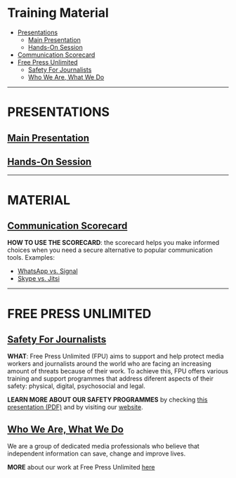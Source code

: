 # Training Material

* [Presentations](#presentations)
  * [Main Presentation](#main-presentation)
  * [Hands-On Session](#hands-on-session)
* [Communication Scorecard](#communication-scorecard)
* [Free Press Unlimited](#free-press-unlimited)
  * [Safety For Journalists](#safety-for-journalists)
  * [Who We Are, What We Do](#who-we-are-what-we-do)

* * *

# PRESENTATIONS

## [Main Presentation](https://security.money-trail.org/assets/Jakarta-Feb-2019/mainpresentation.pdf)

## [Hands-On Session](https://security.money-trail.org/assets/Jakarta-Feb-2019/handson.pdf)

* * *

# MATERIAL

## [**Communication Scorecard**](https://security.money-trail.org/assets/Jakarta-Feb-2019/commscore.pdf)

**HOW TO USE THE SCORECARD**: the scorecard helps you make informed choices when you need a secure alternative to popular communication tools. Examples:
* [WhatsApp vs. Signal](https://security.money-trail.org/assets/Jakarta-Feb-2019/SignalWhatsApp.pdf)
* [Skype vs. Jitsi](https://security.money-trail.org/assets/Jakarta-Feb-2019/SkypeJitsi.pdf)

* * *

# FREE PRESS UNLIMITED

## [**Safety For Journalists**](#)

**WHAT**: Free Press Unlimited (FPU) aims to support and help protect media workers and journalists around the world who are facing an increasing amount of threats because of their work. To achieve this, FPU offers various training and support programmes that address diferent aspects of their safety: physical, digital, psychosocial and legal.

**LEARN MORE ABOUT OUR SAFETY PROGRAMMES** by checking [this presentation (PDF)](https://security.money-trail.org/assets/Jakarta-Feb-2019/fpusafety.pdf) and by visiting our [website](https://www.freepressunlimited.org/en/our-work/safety-for-journalists).

## [**Who We Are, What We Do**](https://security.money-trail.org/assets/Jakarta-Feb-2019/fpuorg.pdf)

We are a group of dedicated media professionals who believe that independent information can save, change and improve lives.

**MORE** about our work at Free Press Unlimited [here](https://www.freepressunlimited.org/en)
